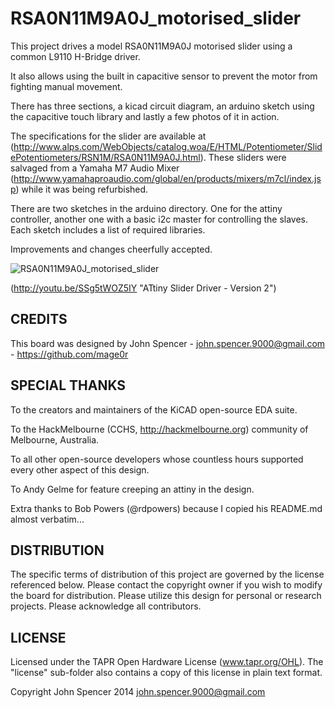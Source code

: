 RSA0N11M9A0J_motorised_slider
=============

This project drives a model RSA0N11M9A0J motorised slider using a common L9110 H-Bridge driver.

It also allows using the built in capacitive sensor to prevent the motor from fighting manual movement.

There has three sections, a kicad circuit diagram, an arduino sketch using the capacitive touch library and lastly a few photos of it in action.

The specifications for the slider are available at (http://www.alps.com/WebObjects/catalog.woa/E/HTML/Potentiometer/SlidePotentiometers/RSN1M/RSA0N11M9A0J.html).  These sliders were salvaged from a Yamaha M7 Audio Mixer (http://www.yamahaproaudio.com/global/en/products/mixers/m7cl/index.jsp) while it was being refurbished.

There are two sketches in the arduino directory.  One for the attiny controller, another one with a basic i2c master for controlling the slaves.  Each sketch includes a list of required libraries.

Improvements and changes cheerfully accepted.

![RSA0N11M9A0J_motorised_slider](https://github.com/mage0r/RSA0N11M9A0J_motorised_slider/raw/master/Photos/2014-03-09%2013.47.29.jpg )

(http://youtu.be/SSg5tWOZ5IY "ATtiny Slider Driver - Version 2")


CREDITS
------------
This board was designed by John Spencer - john.spencer.9000@gmail.com - https://github.com/mage0r

SPECIAL THANKS
------------
To the creators and maintainers of the KiCAD open-source EDA suite.

To the HackMelbourne (CCHS, http://hackmelbourne.org) community of Melbourne, Australia.

To all other open-source developers whose countless hours supported every other aspect of this design.

To Andy Gelme for feature creeping an attiny in the design.

Extra thanks to Bob Powers (@rdpowers) because I copied his README.md almost verbatim...

DISTRIBUTION
------------
The specific terms of distribution of this project are governed by the
license referenced below. Please contact the copyright owner if you wish to modify the board for distribution. Please utilize this design for personal or research projects. Please acknowledge all contributors.

LICENSE
-------
Licensed under the TAPR Open Hardware License (www.tapr.org/OHL).
The "license" sub-folder also contains a copy of this license in plain text format.

Copyright John Spencer 2014
john.spencer.9000@gmail.com
